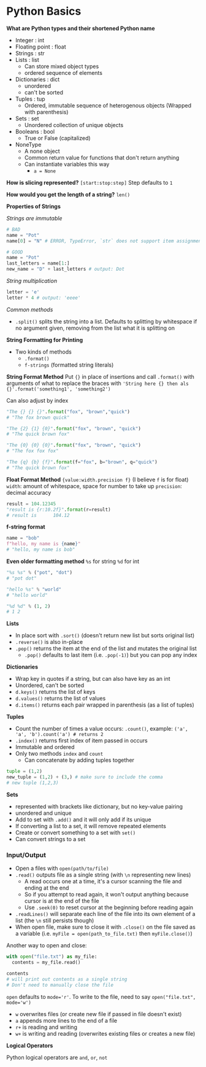 # Python Basics

**What are Python types and their shortened Python name**
* Integer : int
* Floating point : float
* Strings : str
* Lists : list
  * Can store mixed object types
  * ordered sequence of elements
* Dictionaries : dict
  * unordered
  * can't be sorted
* Tuples : tup
  * Ordered, immutable sequence of heterogenous objects (Wrapped with parenthesis)
* Sets : set
  * Unordered collection of unique objects 
* Booleans : bool
  * True or False (capitalized)
* NoneType
  * A none object
  * Common return value for functions that don't return anything
  * Can instantiate variables this way
    * `a = None`


**How is slicing represented?**
`[start:stop:step]`
Step defaults to `1`

**How would you get the length of a string?**
`len()`

**Properties of Strings**

*Strings are immutable*
```python
# BAD
name = "Pot"
name[0] = "N" # ERROR, TypeError, `str` does not support item assignment`

# GOOD
name = "Pot"
last_letters = name[1:]
new_name = "D" + last_letters # output: Dot
```

*String multiplication*
```python
letter = 'e'
letter * 4 # output: 'eeee'
```

*Common methods*
* `.split()` splits the string into a list. Defaults to splitting by whitespace if no argument given, removing from the list what it is splitting on

**String Formatting for Printing**
* Two kinds of methods
  * `.format()`
  * `f-strings` (formatted string literals)

**String Format Method**
Put `{}` in place of insertions and call `.format()` with arguments of what to replace the braces with
`'String here {} then als {}'.format('something1', 'something2')`

Can also adjust by index
```python
"The {} {} {}".format("fox", "brown","quick")
# "The fox brown quick"

"The {2} {1} {0}".format("fox", "brown", "quick")
# "The quick brown fox"

"The {0} {0} {0}".format("fox", "brown", "quick")
# "The fox fox fox"

"The {q} {b} {f}".format(f="fox", b="brown", q="quick")
# "The quick brown fox"
```

**Float Format Method**
`{value:width.precision f}` (I believe `f` is for float)
`width`: amount of whitespace, space for number to take up 
`precision`: decimal accuracy

```python
result = 104.12345
"result is {r:10.2f}".format(r=result)
# result is      104.12 
```

**f-string format**
```python
name = "bob"
f"hello, my name is {name}"
# "hello, my name is bob"
```

**Even older formatting method**
`%s` for string
`%d` for int

```python
"%s %s" % ("pot", "dot")
# "pot dot"

"hello %s" % "world"
# "hello world"

"%d %d" % (1, 2)
# 1 2

```

**Lists**

* In place sort with `.sort()` (doesn't return new list but sorts original list)
* `.reverse()` is also in-place
* `.pop()` returns the item at the end of the list and mutates the original list
  * `.pop()` defaults to last item (i.e. `.pop(-1)`) but you can pop any index

**Dictionaries**

* Wrap key in quotes if a string, but can also have key as an int
* Unordered, can't be sorted 
* `d.keys()` returns the list of keys
* `d.values()` returns the list of values
* `d.items()` returns each pair wrapped in parenthesis (as a list of tuples)

**Tuples**
* Count the number of times a value occurs: `.count()`, example: `('a', 'a', 'b').count('a') # returns 2`
* `.index()` returns first index of item passed in occurs
* Immutable and ordered
* Only two methods `index` and `count`
  * Can concatenate by adding tuples together
```Python
tuple = (1,2)
new_tuple = (1,2) + (3,) # make sure to include the comma
# new tuple (1,2,3)
```

**Sets**
* represented with brackets like dictionary, but no key-value pairing
* unordered and unique
* Add to set with `.add()` and it will only add if its unique
* If converting a list to a set, it will remove repeated elements
* Create or convert something to a set with `set()`
* Can convert strings to a set


### Input/Output
* Open a files with `open(path/to/file)`
* `.read()` outputs file as a single string (with `\n` representing new lines)
  * A read occurs one at a time, it's a cursor scanning the file and ending at the end
  * So if you attempt to read again, it won't output anything because cursor is at the end of the file
  * Use `.seek(0)` to reset cursor at the beginning before reading again
* `.readLines()` will separate each line of the file into its own element of a list (the `\n` still persists though)
* When open file, make sure to close it with `.close()` on the file saved as a variable (i.e. `myFile = open(path_to_file.txt)` then `myFile.close()`)

Another way to open and close:
```Python
with open("file.txt") as my_file:
  contents = my_file.read()

contents
# will print out contents as a single string
# Don't need to manually close the file
```
`open` defaults to `mode='r'`. To write to the file, need to say `open("file.txt", mode='w')`
* `w` overwrites files (or create new file if passed in file doesn't exist)
* `a` appends more lines to the end of a file
* `r+` is reading and writing
* `w+` is writing and reading (overwrites existing files or creates a new file)

**Logical Operators**

Python logical operators are `and`, `or`, `not`